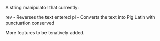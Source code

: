 A string manipulator that currently:

rev - Reverses the text entered
pl - Converts the text into Pig Latin with punctuation conserved

More features to be tenatively added.
